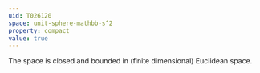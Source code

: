 ```yaml
---
uid: T026120
space: unit-sphere-mathbb-s^2
property: compact
value: true
---
```

The space is closed and bounded in (finite dimensional) Euclidean space.

